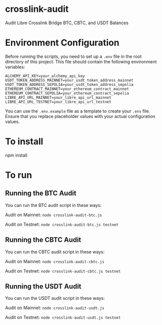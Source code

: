 # crosslink-audit

Audit Libre Crosslink Bridge BTC, CBTC, and USDT Balances

# Environment Configuration

Before running the scripts, you need to set up a `.env` file in the root directory of this project. This file should contain the following environment variables:

```
ALCHEMY_API_KEY=your_alchemy_api_key
USDT_TOKEN_ADDRESS_MAINNET=your_usdt_token_address_mainnet
USDT_TOKEN_ADDRESS_SEPOLIA=your_usdt_token_address_sepolia
ETHEREUM_CONTRACT_MAINNET=your_ethereum_contract_mainnet
ETHEREUM_CONTRACT_SEPOLIA=your_ethereum_contract_sepolia
LIBRE_API_URL_MAINNET=your_libre_api_url_mainnet
LIBRE_API_URL_TESTNET=your_libre_api_url_testnet
```

You can use the `.env.example` file as a template to create your `.env` file. Ensure that you replace placeholder values with your actual configuration values.

# To install

npm install

# To run

## Running the BTC Audit

You can run the BTC audit script in these ways:

Audit on Mainnet: `node crosslink-audit-btc.js`

Audit on Testnet: `node crosslink-audit-btc.js testnet`

## Running the CBTC Audit

You can run the CBTC audit script in these ways:

Audit on Mainnet: `node crosslink-audit-cbtc.js`

Audit on Testnet: `node crosslink-audit-cbtc.js testnet`

## Running the USDT Audit

You can run the USDT audit script in these ways:

Audit on Mainnet: `node crosslink-audit-usdt.js`

Audit on Testnet: `node crosslink-audit-usdt.js testnet`
